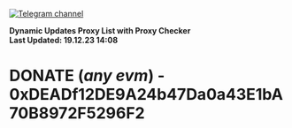 [![Telegram channel](https://img.shields.io/endpoint?url=https://runkit.io/damiankrawczyk/telegram-badge/branches/master?url=https://t.me/n4z4v0d)](https://t.me/n4z4v0d) 

**Dynamic Updates Proxy List with Proxy Checker**  
**Last Updated: 19.12.23 14:08**

# DONATE (_any evm_) - 0xDEADf12DE9A24b47Da0a43E1bA70B8972F5296F2

